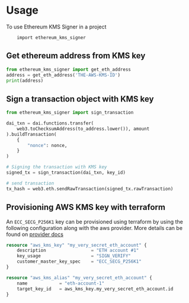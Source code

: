 # Usage

To use Ethereum KMS Signer in a project

```
    import ethereum_kms_signer
```

## Get ethereum address from KMS key

```python
from ethereum_kms_signer import get_eth_address
address = get_eth_address('THE-AWS-KMS-ID')
print(address)
```

## Sign a transaction object with KMS key

```python
from ethereum_kms_signer import sign_transaction

dai_txn = dai.functions.transfer(
    web3.toChecksumAddress(to_address.lower()), amount
).buildTransaction(
    {
        "nonce": nonce,
    }
)

# Signing the transaction with KMS key
signed_tx = sign_transaction(dai_txn, key_id)

# send transaction
tx_hash = web3.eth.sendRawTransaction(signed_tx.rawTransaction)
```

## Provisioning AWS KMS key with terraform

An `ECC_SECG_P256K1` key can be provisioned using terraform by using the following
configuration along with the aws provider. More details can be found on
[provider docs]()

```tf
resource "aws_kms_key" "my_very_secret_eth_account" {
    description                 = "ETH account #1"
    key_usage                   = "SIGN_VERIFY"
    customer_master_key_spec    = "ECC_SECG_P256K1"
}

resource "aws_kms_alias" "my_very_secret_eth_account" {
    name            = "eth-account-1"
    target_key_id   = aws_kms_key.my_very_secret_eth_account.id
}
```
